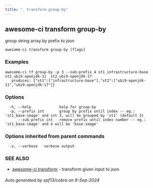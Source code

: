 ```yaml
---
title: "_ transform group-by"
---
```

## awesome-ci transform group-by

group string array by prefix to json

```
awesome-ci transform group-by [flags]
```

### Examples

```
awesome-ci tf group-by -p 3 --sub-prefix 4 st1_infrastructure-base  st2_ubi9-openjdk-11  st2_ubi9-openjdk-17 
   produces: {"st1":["infrastructure-base"],"st2":["ubi9-openjdk-11","ubi9-openjdk-17"]}
```

### Options

```
  -h, --help             help for group-by
  -p, --prefix int       group by prefix until index -- eg.: 'st1_base-image' and int 3, will be grouped by 'st1' (default 3)
      --sub-prefix int   remove prefix until index number -- eg.: 'st1_base-image' and 4 will be 'base-image'
```

### Options inherited from parent commands

```
  -v, --verbose   verbose output
```

### SEE ALSO

* [awesome-ci transform](./awesome-ci_transform)	 - transform given input to json

###### Auto generated by spf13/cobra on 8-Sep-2024
